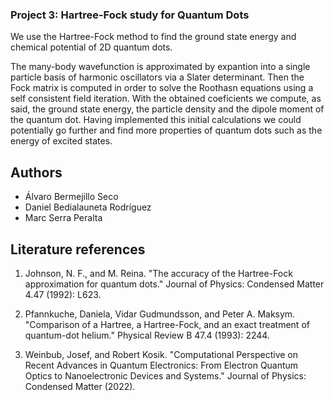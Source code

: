 ### Project 3: Hartree-Fock study for Quantum Dots 

We use the Hartree-Fock method to find the ground state energy and chemical potential of 2D quantum dots.

The many-body wavefunction is approximated by expantion into a single particle basis of harmonic oscillators via a Slater determinant. Then the Fock matrix is computed in order to solve the Roothasn equations using a self consistent field iteration. With the obtained coeficients we compute, as said, the ground state energy, the particle density and the dipole moment of the quantum dot. Having implemented this initial calculations we could potentially go further and find more properties of quantum dots such as the energy of excited states.


## Authors 
- Álvaro Bermejillo Seco
- Daniel Bedialauneta Rodríguez
- Marc Serra Peralta

## Literature references

1. Johnson, N. F., and M. Reina. "The accuracy of the Hartree-Fock approximation for quantum dots." Journal of Physics: Condensed Matter 4.47 (1992): L623.

1. Pfannkuche, Daniela, Vidar Gudmundsson, and Peter A. Maksym. "Comparison of a Hartree, a Hartree-Fock, and an exact treatment of quantum-dot helium." Physical Review B 47.4 (1993): 2244.

1. Weinbub, Josef, and Robert Kosik. "Computational Perspective on Recent Advances in Quantum Electronics: From Electron Quantum Optics to Nanoelectronic Devices and Systems." Journal of Physics: Condensed Matter (2022).

